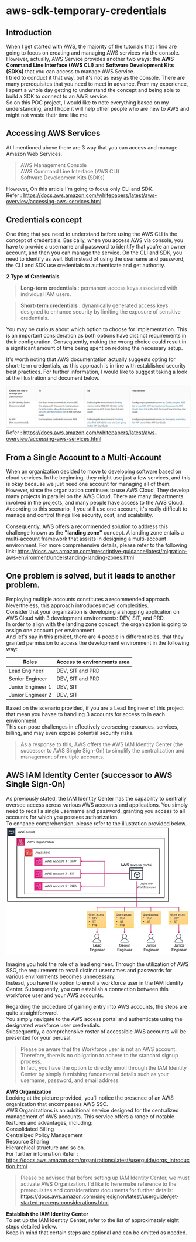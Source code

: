 # aws-sdk-temporary-credentials
## Introduction
When I get started with AWS, the majority of the tutorials that I find are going to focus on creating and managing AWS services via the console. However, actually, AWS Service provides another two ways: the **AWS Command Line Interface (AWS CLI)** and **Software Development Kits (SDKs)**
that you can access to manage AWS Service. \
I tried to conduct it that way, but it's not as easy as the console. There are many prerequisites that you need to meet in advance. From my experience, I spent a whole day getting to understand the concept and being able to build a SDK to connect to an AWS service. \
So on this POC project, I would like to note everything based on my understanding, and I hope it will help other people who are new to AWS and might not waste their time like me.  

## Accessing AWS Services
At I mentioned above there are 3 way that you can access and manage Amazon Web Services.
> AWS Management Console\
  AWS Command Line Interface (AWS CLI)\
  Software Development Kits (SDKs)

However, On this article I'm going to focus only CLI and SDK.\
Refer : https://docs.aws.amazon.com/whitepapers/latest/aws-overview/accessing-aws-services.html

## Credentials concept
One thing that you need to understand before using the AWS CLI is the concept of credentials. Basically, when you access AWS via console, you have to provide a username and password to identify that you're an owner account, and then you can manage the service. On the CLI and SDK, you need to identify as well. But instead of using the username and password, the CLI and SDK use credentials to authenticate and get authority.

**2 Type of Credentials**
>**Long-term credentials** : permanent access keys associated with individual IAM users.

>**Short-term credentials** : dynamically generated access keys designed to enhance security by limiting the exposure of sensitive credentials.

You may be curious about which option to choose for implementation. This is an important consideration as both options have distinct requirements in their configuration. Consequently, making the wrong choice could result in a significant amount of time being spent on redoing the necessary setup. 

It's worth noting that AWS documentation actually suggests opting for short-term credentials, as this approach is in line with established security best practices.
For further information, I would like to suggest taking a look at the illustration and document below.

![enter image description here](images/TypeOfCredentials.JPG)
Refer : https://docs.aws.amazon.com/whitepapers/latest/aws-overview/accessing-aws-services.html

## From a Single Account to a Multi-Account
When an organization decided to move to developing software based on cloud services. In the beginning, they might use just a few services, and this is okay because we just need one account for managing all of them.\
However, since the organization continues to use AWS Cloud, They develop many projects in parallel on the AWS Cloud. There are many departments involved in the projects, and many people have access to the AWS Cloud. According to this scenario, if you still use one account, it's really difficult to manage and control things like security, cost, and scalability.

Consequently, AWS offers a recommended solution to address this challenge known as the **"landing zone"** concept. A landing zone entails a multi-account framework that assists in designing a multi-account environment. For more comprehensive details, please refer to the following link: https://docs.aws.amazon.com/prescriptive-guidance/latest/migration-aws-environment/understanding-landing-zones.html

## One problem is solved, but it leads to another problem.
Employing multiple accounts constitutes a recommended approach. Nevertheless, this approach introduces novel complexities.\
Consider that your organization is developing a shopping application on AWS Cloud with 3 development environments: DEV, SIT, and PRD.\
In order to align with the landing zone concept, the organization is going to assign one account per environment.\
And let's say in this project, there are 4 people in different roles, that they granted permission to access the development environment in the following way:

| Roles       		      | Access to environments area|
|-----------------------|--------------------------|
| Lead Engineer         | DEV, SIT and PRD         |
| Senior Engineer       | DEV, SIT and PRD         |
| Junior Engineer 1   	| DEV, SIT 			           |
| Junior Engineer 2   	| DEV, SIT        	       |


Based on the scenario provided, if you are a Lead Engineer of this project that mean you havae to handling 3 accounts for access to in each environment.\
This can pose challenges in effectively overseeing resources, services, billing, and may even expose potential security risks.
>As a response to this, AWS offers the AWS IAM Identity Center (the successor to AWS Single Sign-On) to simplify the centralization and management of multiple accounts.

## AWS IAM Identity Center (successor to AWS Single Sign-On)
As previously stated, the IAM Identity Center has the capability to centrally oversee access across various AWS accounts and applications. You simply need to recall a single username and password, granting you access to all accounts for which you possess authorization.\
To enhance comprehension, please refer to the illustration provided below.
![enter image description here](images/AwsSSO.JPG)

Imagine you hold the role of a lead engineer. Through the utilization of AWS SSO, the requirement to recall distinct usernames and passwords for various environments becomes unnecessary.\
Instead, you have the option to enroll a workforce user in the IAM Identity Center. Subsequently, you can establish a connection between this workforce user and your AWS accounts.

Regarding the procedure of gaining entry into AWS accounts, the steps are quite straightforward.\
You simply navigate to the AWS access portal and authenticate using the designated workforce user credentials.\
Subsequently, a comprehensive roster of accessible AWS accounts will be presented for your perusal.

>Please be aware that the Workforce user is not an AWS account. Therefore, there is no obligation to adhere to the standard signup process.\
>In fact, you have the option to directly enroll through the IAM Identity Center by simply furnishing fundamental details such as your username, password, and email address.


**AWS Organization** \
Looking at the picture provided, you'll notice the presence of an AWS organization that encompasses AWS SSO.\
AWS Organizations is an additional service designed for the centralized management of AWS accounts. This service offers a range of notable features and advantages, including:\
Consolidated Billing\
Centralized Policy Management\
Resource Sharing\
Hierarchical structure and so on.\
For further information 
Refer : https://docs.aws.amazon.com/organizations/latest/userguide/orgs_introduction.html

>Please be advised that before setting up IAM Identity Center, we must activate AWS Organization.
>I'd like to here make reference to the prerequisites and considerations documents for further details:\
>https://docs.aws.amazon.com/singlesignon/latest/userguide/get-started-prereqs-considerations.html


**Establish the IAM Identity Center**\
To set up the IAM Identity Center, refer to the list of approximately eight steps detailed below.\
Keep in mind that certain steps are optional and can be omitted as needed.
